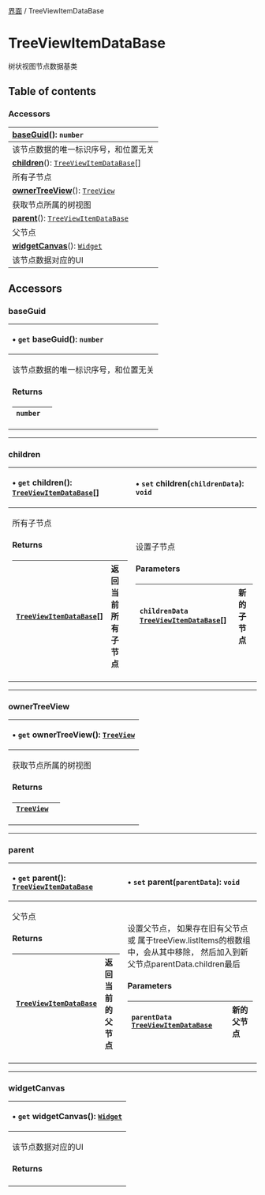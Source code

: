 [界面](../groups/界面.界面.md) / TreeViewItemDataBase

# TreeViewItemDataBase <Badge type="tip" text="Class" /> <Score text="TreeViewItemDataBase" />

树状视图节点数据基类

## Table of contents

### Accessors <Score text="Accessors" /> 
| **[baseGuid](mw.TreeViewItemDataBase.md#baseguid)**(): `number` <Badge type="tip" text="client" />  |
| :-----|
| 该节点数据的唯一标识序号，和位置无关|
| **[children](mw.TreeViewItemDataBase.md#children)**(): [`TreeViewItemDataBase`](mw.TreeViewItemDataBase.md)[] <Badge type="tip" text="client" />  |
| 所有子节点|
| **[ownerTreeView](mw.TreeViewItemDataBase.md#ownertreeview)**(): [`TreeView`](mw.TreeView.md)  |
| 获取节点所属的树视图|
| **[parent](mw.TreeViewItemDataBase.md#parent)**(): [`TreeViewItemDataBase`](mw.TreeViewItemDataBase.md) <Badge type="tip" text="client" />  |
| 父节点|
| **[widgetCanvas](mw.TreeViewItemDataBase.md#widgetcanvas)**(): [`Widget`](mw.Widget.md) <Badge type="tip" text="client" />  |
| 该节点数据对应的UI|

## Accessors

### baseGuid <Score text="baseGuid" /> 

<table class="get-set-table">
<thead><tr>
<th style="text-align: left">

• `get` **baseGuid**(): `number` <Badge type="tip" text="client" />

</th>
</tr></thead>
<tbody><tr>
<td style="text-align: left">


该节点数据的唯一标识序号，和位置无关

#### Returns

| `number` |  |
| :------ | :------ |

</td>
</tr></tbody>
</table>

___

### children <Score text="children" /> 

<table class="get-set-table">
<thead><tr>
<th style="text-align: left">

• `get` **children**(): [`TreeViewItemDataBase`](mw.TreeViewItemDataBase.md)[] <Badge type="tip" text="client" />

</th>
<th style="text-align: left">

• `set` **children**(`childrenData`): `void` <Badge type="tip" text="client" />

</th>
</tr></thead>
<tbody><tr>
<td style="text-align: left">


所有子节点

#### Returns

| [`TreeViewItemDataBase`](mw.TreeViewItemDataBase.md)[] | 返回当前所有子节点 |
| :------ | :------ |


</td>
<td style="text-align: left">


设置子节点

#### Parameters

| `childrenData` [`TreeViewItemDataBase`](mw.TreeViewItemDataBase.md)[] | 新的子节点 |
| :------ | :------ |



</td>
</tr></tbody>
</table>

___

### ownerTreeView <Score text="ownerTreeView" /> 

<table class="get-set-table">
<thead><tr>
<th style="text-align: left">

• `get` **ownerTreeView**(): [`TreeView`](mw.TreeView.md)

</th>
</tr></thead>
<tbody><tr>
<td style="text-align: left">


获取节点所属的树视图

#### Returns

| [`TreeView`](mw.TreeView.md) |  |
| :------ | :------ |

</td>
</tr></tbody>
</table>

___

### parent <Score text="parent" /> 

<table class="get-set-table">
<thead><tr>
<th style="text-align: left">

• `get` **parent**(): [`TreeViewItemDataBase`](mw.TreeViewItemDataBase.md) <Badge type="tip" text="client" />

</th>
<th style="text-align: left">

• `set` **parent**(`parentData`): `void` <Badge type="tip" text="client" />

</th>
</tr></thead>
<tbody><tr>
<td style="text-align: left">


父节点

#### Returns

| [`TreeViewItemDataBase`](mw.TreeViewItemDataBase.md) | 返回当前的父节点 |
| :------ | :------ |


</td>
<td style="text-align: left">


设置父节点， 如果存在旧有父节点 或 属于treeView.listItems的根数组中，会从其中移除， 然后加入到新父节点parentData.children最后

#### Parameters

| `parentData` [`TreeViewItemDataBase`](mw.TreeViewItemDataBase.md) | 新的父节点 |
| :------ | :------ |



</td>
</tr></tbody>
</table>

___

### widgetCanvas <Score text="widgetCanvas" /> 

<table class="get-set-table">
<thead><tr>
<th style="text-align: left">

• `get` **widgetCanvas**(): [`Widget`](mw.Widget.md) <Badge type="tip" text="client" />

</th>
</tr></thead>
<tbody><tr>
<td style="text-align: left">


该节点数据对应的UI

#### Returns


</td>
</tr></tbody>
</table>

